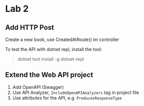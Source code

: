 # Lab 2


## Add HTTP Post

Create a new book, use CreatedAtRoute() im controller

To test the API with dotnet repl, install the tool:

> dotnet tool install -g dotnet-repl

## Extend the Web API project

1. Add OpenAPI (Swagger)
2. Use API Analyzer, `IncludeOpenAPIAnalyzers` tag in project file
3. Use attributes for the API, e.g. `ProducesResponseType`
